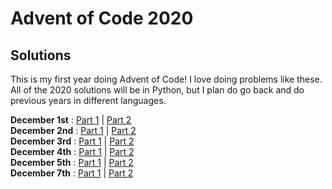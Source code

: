 # Advent of Code 2020 

## Solutions
This is my first year doing Advent of Code! I love doing problems like these. All of the 2020 solutions will be in Python,
but I plan do go back and do previous years in different languages.

<strong>December 1st</strong> : [Part 1](https://github.com/fullgrowngaming/adventofcode2020/blob/master/solutions/dec01/dec01-1.py) | [Part 2](https://github.com/fullgrowngaming/adventofcode2020/blob/master/solutions/dec01/dec01-2.py)  
<strong>December 2nd</strong> : [Part 1](https://github.com/fullgrowngaming/adventofcode2020/blob/master/solutions/dec02/dec02-1.py) | [Part 2](https://github.com/fullgrowngaming/adventofcode2020/blob/master/solutions/dec02/dec02-2.py)  
<strong>December 3rd</strong> : [Part 1](https://github.com/fullgrowngaming/adventofcode2020/blob/master/solutions/dec03/dec03-1.py) | [Part 2](https://github.com/fullgrowngaming/adventofcode2020/blob/master/solutions/dec03/dec03-2.py)  
<strong>December 4th</strong> : [Part 1](https://github.com/fullgrowngaming/adventofcode2020/blob/master/solutions/dec04/dec04-1.py) | [Part 2](https://github.com/fullgrowngaming/adventofcode2020/blob/master/solutions/dec04/dec04-2.py)  
<strong>December 5th</strong> : [Part 1](https://github.com/fullgrowngaming/adventofcode2020/blob/master/solutions/dec05/dec05-1.py) | [Part 2](https://github.com/fullgrowngaming/adventofcode2020/blob/master/solutions/dec05/dec05-2.py)  
<strong>December 7th</strong> : [Part 1](https://github.com/fullgrowngaming/adventofcode2020/blob/master/solutions/dec06/dec06-1.py) | [Part 2](https://github.com/fullgrowngaming/adventofcode2020/blob/master/solutions/dec06/dec06-2.py)  